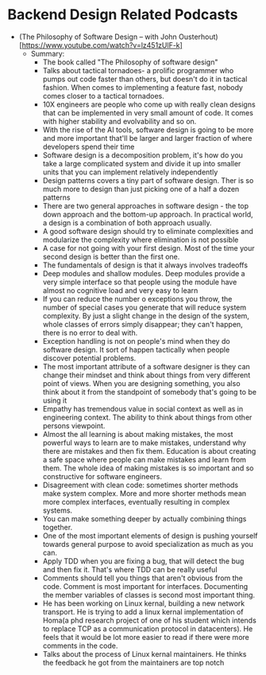 # Backend Design Related Podcasts
- (The Philosophy of Software Design – with John Ousterhout)[https://www.youtube.com/watch?v=lz451zUlF-k]
  - Summary:
    - The book called "The Philosophy of software design"
    - Talks about tactical tornadoes- a prolific programmer who pumps out code faster than others, but doesn't do it in tactical fashion. When comes to implementing a feature fast, nobody comes closer to a tactical tornadoes.
    - 10X engineers are people who come up with really clean designs that can be implemented in very small amount of code. It comes with higher stability and evolvability and so on.
    - With the rise of the AI tools, software design is going to be more and more important that'll be larger and larger fraction of where developers spend their time
    - Software design is a decomposition problem, it's how do you take a large complicated system and divide it up into smaller units that you can implement relatively independently
    - Design patterns covers a tiny part of software design. Ther is so much more to design than just picking one of a half a dozen patterns
    - There are two general approaches in software design - the top down approach and the bottom-up approach. In practical world, a design is a combination of both approach usually.
    - A good software design should try to eliminate complexities and modularize the complexity where elimination is not possible
    - A case for not going with your first design. Most of the time your second design is better than the first one.
    - The fundamentals of design is that it always involves tradeoffs
    - Deep modules and shallow modules. Deep modules provide a very simple interface so that people using the module have almost no cognitive load and very easy to learn
    - If you can reduce the number o exceptions you throw, the number of special cases you generate that will reduce system complexity. By just a slight change in the design of the system, whole classes of errors simply disappear; they can't happen, there is no error to deal with.
    - Exception handling is not on people's mind when they do software design. It sort of happen tactically when people discover potential problems.
    - The most important attribute of a software designer is they can change their mindset and think about things from very different point of views. When you are designing something, you also think about it from the standpoint of somebody that's going to be using it
    - Empathy has tremendous value in social context as well as in engineering context. The ability to think about things from other persons viewpoint.
    - Almost the all learning is about making mistakes, the most powerful ways to learn are to make mistakes, understand why there are mistakes and then fix them. Education is about creating a safe space where people can make mistakes and learn from them. The whole idea of making mistakes is so important and so constructive for software engineers. 
    - Disagreement with clean code: sometimes shorter methods make system complex. More and more shorter methods mean more complex interfaces, eventually resulting in complex systems.
    - You can make something deeper by actually combining things together. 
    - One of the most important elements of design is pushing yourself towards general purpose to avoid specialization as much as you can.
    - Apply TDD when you are fixing a bug, that will detect the bug and then fix it. That's where TDD can be really useful
    - Comments should tell you things that aren't obvious from the code. Comment is most important for interfaces. Documenting the member variables of classes is second most important thing. 
    - He has been working on Linux kernal, building a new network transport. He is trying to add a linux kernal implementation of Homa(a phd research project of one of his student which intends to replace TCP as a communication protocol in datacenters). He feels that it would be lot more easier to read if there were more comments in the code.
    - Talks about the process of Linux kernal maintainers. He thinks the feedback he got from the maintainers are top notch

